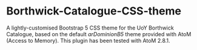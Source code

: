 # Borthwick-Catalogue-CSS-theme
A lightly-customised Bootstrap 5 CSS theme for the UoY Borthwick Catalogue, based on the default *arDominionB5* theme provided with AtoM (Access to Memory). This plugin has been tested with AtoM 2.8.1.

